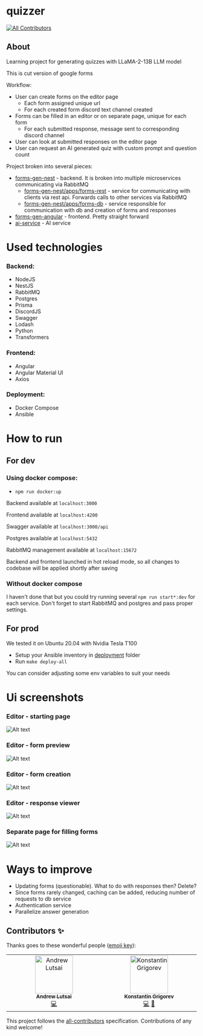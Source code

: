 #  quizzer
<!-- ALL-CONTRIBUTORS-BADGE:START - Do not remove or modify this section -->
[![All Contributors](https://img.shields.io/badge/all_contributors-2-orange.svg?style=flat-square)](#contributors-)
<!-- ALL-CONTRIBUTORS-BADGE:END -->
## About

Learning project for generating quizzes with LLaMA-2-13B LLM model

This is cut version of google forms

Workflow:
- User can create forms on the editor page
    - Each form assigned unique url
    - For each created form discord text channel created
- Forms can be filled in an editor or on separate page, unique for each form
    - For each submitted response, message sent to corresponding discord channel
- User can look at submitted responses on the editor page
- User can request an AI generated quiz with custom prompt and question count

Project broken into several pieces:
- [forms-gen-nest](./forms-gen-nest) - backend. It is broken into multiple microservices communicating via RabbitMQ
    - [forms-gen-nest/apps/forms-rest](./forms-gen-nest/apps/forms-rest) - service for communicating with clients via rest api. Forwards calls to other services via RabbitMQ
    - [forms-gen-nest/apps/forms-db](./forms-gen-nest/apps/forms-db) - service responsible for communication with db and creation of forms and responses
- [forms-gen-angular](./forms-gen-angular) - frontend. Pretty straight forward
- [ai-service](./ai-service/) - AI service

# Used technologies

### Backend:
- NodeJS
- NestJS
- RabbitMQ
- Postgres
- Prisma
- DiscordJS
- Swagger
- Lodash
- Python
- Transformers

### Frontend:
- Angular
- Angular Material UI
- Axios

### Deployment:
- Docker Compose
- Ansible

# How to run

## For dev

### Using docker compose:
- ```npm run docker:up```

Backend available at ```localhost:3000```

Frontend available at ```localhost:4200```

Swagger available at ```localhost:3000/api```

Postgres available at ```localhost:5432```

RabbitMQ management available at ```localhost:15672```

Backend and frontend launched in hot reload mode, so all changes to codebase will be applied shortly after saving

### Without docker compose

I haven't done that but you could try running several ```npm run start*:dev``` for each service. Don't forget to start RabbitMQ and postgres and pass proper settings.

## For prod

We tested it on Ubuntu 20.04 with Nvidia Tesla T100

- Setup your Ansible inventory in [deployment](./deployment/) folder
- Run `make deploy-all`

You can consider adjusting some env variables to suit your needs

# Ui screenshots

### Editor - starting page

![Alt text](screenshots/editor_starting_screen.jpg?raw=true "Editor - starting page")

### Editor - form preview

![Alt text](screenshots/editor_form_preview.jpg?raw=true "Editor - form preview")

### Editor - form creation

![Alt text](screenshots/editor_form_creation.jpg?raw=true "Editor - form creation")

### Editor - response viewer

![Alt text](screenshots/editor_response_view.jpg?raw=true "Editor - response viewer")

### Separate page for filling forms

![Alt text](screenshots/fill_form_page.jpg?raw=true "Separate page for filling forms")

# Ways to improve

- Updating forms (questionable). What to do with responses then? Delete?
- Since forms rarely changed, caching can be added, reducing number of requests to db service
- Authentication service
- Parallelize answer generation

## Contributors ✨

Thanks goes to these wonderful people ([emoji key](https://allcontributors.org/docs/en/emoji-key)):

<!-- ALL-CONTRIBUTORS-LIST:START - Do not remove or modify this section -->
<!-- prettier-ignore-start -->
<!-- markdownlint-disable -->
<table>
  <tbody>
    <tr>
      <td align="center" valign="top" width="14.28%"><a href="https://github.com/Alstrasz"><img src="https://avatars.githubusercontent.com/u/47223797?v=4?s=100" width="100px;" alt="Andrew Lutsai"/><br /><sub><b>Andrew Lutsai</b></sub></a><br /><a href="https://github.com/6rayWa1cher/quizzer/commits?author=Alstrasz" title="Code">💻</a></td>
      <td align="center" valign="top" width="14.28%"><a href="https://github.com/6rayWa1cher"><img src="https://avatars.githubusercontent.com/u/27364356?v=4?s=100" width="100px;" alt="Konstantin Grigorev"/><br /><sub><b>Konstantin Grigorev</b></sub></a><br /><a href="https://github.com/6rayWa1cher/quizzer/commits?author=6rayWa1cher" title="Code">💻</a> <a href="#projectManagement-6rayWa1cher" title="Project Management">📆</a></td>
    </tr>
  </tbody>
</table>

<!-- markdownlint-restore -->
<!-- prettier-ignore-end -->

<!-- ALL-CONTRIBUTORS-LIST:END -->

This project follows the [all-contributors](https://github.com/all-contributors/all-contributors) specification. Contributions of any kind welcome!